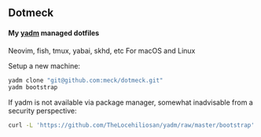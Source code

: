 ## Dotmeck
#### My [yadm](https://yadm.io) managed dotfiles

Neovim, fish, tmux, yabai, skhd, etc
For macOS and Linux

Setup a new machine:
``` bash
yadm clone "git@github.com:meck/dotmeck.git"
yadm bootstrap
```

If yadm is not available via package manager, somewhat inadvisable from a security perspective:
``` bash
curl -L 'https://github.com/TheLocehiliosan/yadm/raw/master/bootstrap' | bash -s -- "https://github.com/meck/dotmeck.git" "master"
```
